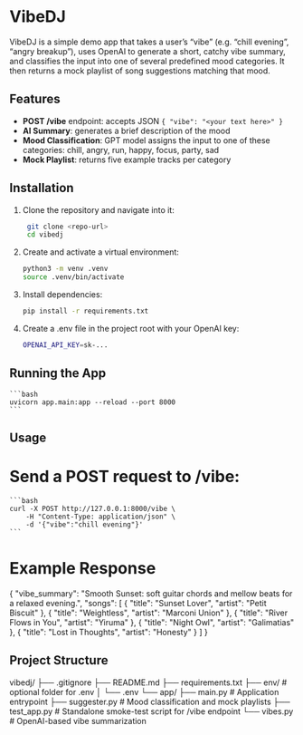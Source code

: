 # VibeDJ

VibeDJ is a simple demo app that takes a user’s “vibe” (e.g. “chill evening”, “angry breakup”), uses OpenAI to generate a short, catchy vibe summary, and classifies the input into one of several predefined mood categories. It then returns a mock playlist of song suggestions matching that mood.

## Features

- **POST /vibe** endpoint: accepts JSON `{ "vibe": "<your text here>" }`
- **AI Summary**: generates a brief description of the mood
- **Mood Classification**: GPT model assigns the input to one of these categories: chill, angry, run, happy, focus, party, sad
- **Mock Playlist**: returns five example tracks per category

## Installation

1. Clone the repository and navigate into it:
   ```bash
    git clone <repo-url>
    cd vibedj
    ```
2. Create and activate a virtual environment:
    ```bash
    python3 -m venv .venv
    source .venv/bin/activate
    ```
3. Install dependencies:
    ```bash
    pip install -r requirements.txt
    ```
4. Create a .env file in the project root with your OpenAI key:
    ```bash
    OPENAI_API_KEY=sk-...
    ```
## Running the App 
    ```bash
    uvicorn app.main:app --reload --port 8000
    ```
## Usage
# Send a POST request to /vibe:
    ```bash
    curl -X POST http://127.0.0.1:8000/vibe \
        -H "Content-Type: application/json" \
        -d '{"vibe":"chill evening"}'
    ```
# Example Response
{
  "vibe_summary": "Smooth Sunset: soft guitar chords and mellow beats for a relaxed evening.",
  "songs": [
    { "title": "Sunset Lover", "artist": "Petit Biscuit" },
    { "title": "Weightless", "artist": "Marconi Union" },
    { "title": "River Flows in You", "artist": "Yiruma" },
    { "title": "Night Owl", "artist": "Galimatias" },
    { "title": "Lost in Thoughts", "artist": "Honesty" }
  ]
}

## Project Structure
vibedj/
├── .gitignore
├── README.md
├── requirements.txt
├── env/           # optional folder for .env
│   └── .env
└── app/
    ├── main.py        # Application entrypoint
    ├── suggester.py   # Mood classification and mock playlists
    ├── test_app.py    # Standalone smoke-test script for /vibe endpoint
    └── vibes.py       # OpenAI-based vibe summarization

